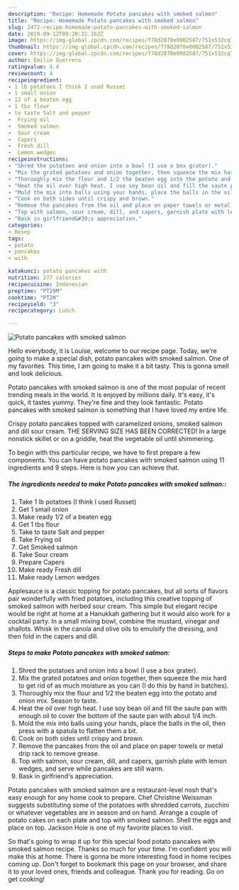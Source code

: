 ```yaml
---
description: "Recipe: Homemade Potato pancakes with smoked salmon"
title: "Recipe: Homemade Potato pancakes with smoked salmon"
slug: 2472-recipe-homemade-potato-pancakes-with-smoked-salmon
date: 2019-09-12T09:20:22.163Z
image: https://img-global.cpcdn.com/recipes/f78d2070e0002587/751x532cq70/potato-pancakes-with-smoked-salmon-recipe-main-photo.jpg
thumbnail: https://img-global.cpcdn.com/recipes/f78d2070e0002587/751x532cq70/potato-pancakes-with-smoked-salmon-recipe-main-photo.jpg
cover: https://img-global.cpcdn.com/recipes/f78d2070e0002587/751x532cq70/potato-pancakes-with-smoked-salmon-recipe-main-photo.jpg
author: Emilie Guerrero
ratingvalue: 4.4
reviewcount: 4
recipeingredient:
- 1 lb potatoes I think I used Russet
- 1 small onion
- 12 of a beaten egg
- 1 tbs flour
- to taste Salt and pepper
-  Frying oil
-  Smoked salmon
-  Sour cream
-  Capers
-  Fresh dill
-  Lemon wedges
recipeinstructions:
- "Shred the potatoes and onion into a bowl (I use a box grater)."
- "Mix the grated potatoes and onion together, then squeeze the mix hard to get rid of as much moisture as you can (I do this by hand in batches)."
- "Thoroughly mix the flour and 1/2 the beaten egg into the potato and onion mix. Season to taste."
- "Heat the oil over high heat. I use soy bean oil and fill the saute pan with enough oil to cover the bottom of the saute pan with about 1/4 inch."
- "Mold the mix into balls using your hands, place the balls in the oil, then press with a spatula to flatten them a bit."
- "Cook on both sides until crispy and brown."
- "Remove the pancakes from the oil and place on paper towels or metal drip rack to remove grease."
- "Top with salmon, sour cream, dill, and capers, garnish plate with lemon wedges, and serve while pancakes are still warm."
- "Bask in girlfriend&#39;s appreciation."
categories:
- Resep
tags:
- potato
- pancakes
- with

katakunci: potato pancakes with
nutrition: 277 calories
recipecuisine: Indonesian
preptime: "PT29M"
cooktime: "PT2H"
recipeyield: "3"
recipecategory: Lunch

---
```



![Potato pancakes with smoked salmon](https://img-global.cpcdn.com/recipes/f78d2070e0002587/751x532cq70/potato-pancakes-with-smoked-salmon-recipe-main-photo.jpg)

Hello everybody, it is Louise, welcome to our recipe page. Today, we're going to make a special dish, potato pancakes with smoked salmon. One of my favorites. This time, I am going to make it a bit tasty. This is gonna smell and look delicious.

Potato pancakes with smoked salmon is one of the most popular of recent trending meals in the world. It is enjoyed by millions daily. It's easy, it's quick, it tastes yummy. They're fine and they look fantastic. Potato pancakes with smoked salmon is something that I have loved my entire life.

Crispy potato pancakes topped with caramelized onions, smoked salmon and dill sour cream. THE SERVING SIZE HAS BEEN CORRECTED! In a large nonstick skillet or on a griddle, heat the vegetable oil until shimmering.


To begin with this particular recipe, we have to first prepare a few components. You can have potato pancakes with smoked salmon using 11 ingredients and 9 steps. Here is how you can achieve that.

##### The ingredients needed to make Potato pancakes with smoked salmon::

1. Take 1 lb potatoes (I think I used Russet)
1. Get 1 small onion
1. Make ready 1/2 of a beaten egg
1. Get 1 tbs flour
1. Take to taste Salt and pepper
1. Take  Frying oil
1. Get  Smoked salmon
1. Take  Sour cream
1. Prepare  Capers
1. Make ready  Fresh dill
1. Make ready  Lemon wedges


Applesauce is a classic topping for potato pancakes, but all sorts of flavors pair wonderfully with fried potatoes, including this creative topping of smoked salmon with herbed sour cream. This simple but elegant recipe would be right at home at a Hanukkah gathering but it would also work for a cocktail party. In a small mixing bowl, combine the mustard, vinegar and shallots. Whisk in the canola and olive oils to emulsify the dressing, and then fold in the capers and dill. 

##### Steps to make Potato pancakes with smoked salmon:

1. Shred the potatoes and onion into a bowl (I use a box grater).
1. Mix the grated potatoes and onion together, then squeeze the mix hard to get rid of as much moisture as you can (I do this by hand in batches).
1. Thoroughly mix the flour and 1/2 the beaten egg into the potato and onion mix. Season to taste.
1. Heat the oil over high heat. I use soy bean oil and fill the saute pan with enough oil to cover the bottom of the saute pan with about 1/4 inch.
1. Mold the mix into balls using your hands, place the balls in the oil, then press with a spatula to flatten them a bit.
1. Cook on both sides until crispy and brown.
1. Remove the pancakes from the oil and place on paper towels or metal drip rack to remove grease.
1. Top with salmon, sour cream, dill, and capers, garnish plate with lemon wedges, and serve while pancakes are still warm.
1. Bask in girlfriend&#39;s appreciation.


Potato pancakes with smoked salmon are a restaurant-level nosh that&#39;s easy enough for any home cook to prepare. Chef Christine Weissman suggests substituting some of the potatoes with shredded carrots, zucchini or whatever vegetables are in season and on hand. Arrange a couple of potato cakes on each plate and top with smoked salmon. Shell the eggs and place on top. Jackson Hole is one of my favorite places to visit. 

So that's going to wrap it up for this special food potato pancakes with smoked salmon recipe. Thanks so much for your time. I'm confident you will make this at home. There is gonna be more interesting food in home recipes coming up. Don't forget to bookmark this page on your browser, and share it to your loved ones, friends and colleague. Thank you for reading. Go on get cooking!
